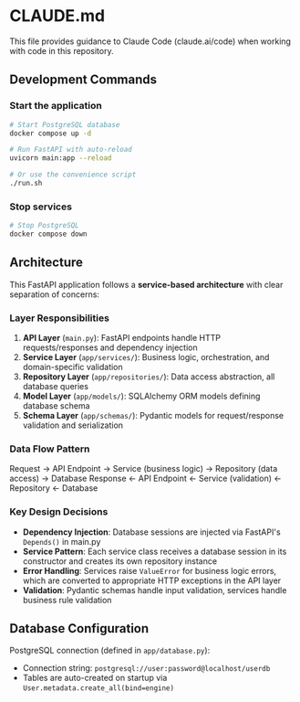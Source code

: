 # CLAUDE.md

This file provides guidance to Claude Code (claude.ai/code) when working with code in this repository.

## Development Commands

### Start the application
```bash
# Start PostgreSQL database
docker compose up -d

# Run FastAPI with auto-reload
uvicorn main:app --reload

# Or use the convenience script
./run.sh
```

### Stop services
```bash
# Stop PostgreSQL
docker compose down
```

## Architecture

This FastAPI application follows a **service-based architecture** with clear separation of concerns:

### Layer Responsibilities

1. **API Layer** (`main.py`): FastAPI endpoints handle HTTP requests/responses and dependency injection
2. **Service Layer** (`app/services/`): Business logic, orchestration, and domain-specific validation
3. **Repository Layer** (`app/repositories/`): Data access abstraction, all database queries
4. **Model Layer** (`app/models/`): SQLAlchemy ORM models defining database schema
5. **Schema Layer** (`app/schemas/`): Pydantic models for request/response validation and serialization

### Data Flow Pattern
Request → API Endpoint → Service (business logic) → Repository (data access) → Database
Response ← API Endpoint ← Service (validation) ← Repository ← Database

### Key Design Decisions

- **Dependency Injection**: Database sessions are injected via FastAPI's `Depends()` in main.py
- **Service Pattern**: Each service class receives a database session in its constructor and creates its own repository instance
- **Error Handling**: Services raise `ValueError` for business logic errors, which are converted to appropriate HTTP exceptions in the API layer
- **Validation**: Pydantic schemas handle input validation, services handle business rule validation

## Database Configuration

PostgreSQL connection (defined in `app/database.py`):
- Connection string: `postgresql://user:password@localhost/userdb`
- Tables are auto-created on startup via `User.metadata.create_all(bind=engine)`